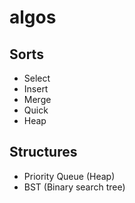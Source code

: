 # algos

## Sorts
- Select
- Insert
- Merge
- Quick
- Heap

## Structures
- Priority Queue (Heap)
- BST (Binary search tree)
